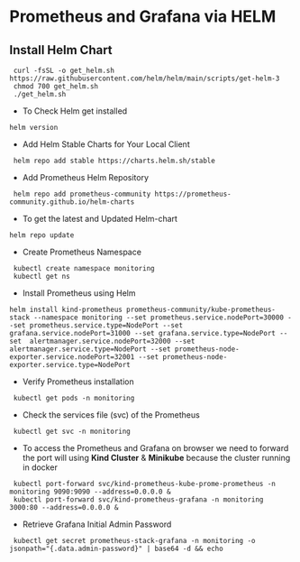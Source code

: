 # Prometheus and Grafana via HELM
## Install Helm Chart
 ```
  curl -fsSL -o get_helm.sh https://raw.githubusercontent.com/helm/helm/main/scripts/get-helm-3
  chmod 700 get_helm.sh
  ./get_helm.sh
 ```
- To Check Helm get installed
 ```
helm version
 ```
- Add Helm Stable Charts for Your Local Client
 ```
  helm repo add stable https://charts.helm.sh/stable
 ```

- Add Prometheus Helm Repository
 ```
  helm repo add prometheus-community https://prometheus-community.github.io/helm-charts
 ```

- To get the latest and Updated Helm-chart
```
helm repo update
```

- Create Prometheus Namespace
 ```
  kubectl create namespace monitoring
  kubectl get ns
 ```

- Install Prometheus using Helm
 ```
 helm install kind-prometheus prometheus-community/kube-prometheus-stack --namespace monitoring --set prometheus.service.nodePort=30000 --set prometheus.service.type=NodePort --set grafana.service.nodePort=31000 --set grafana.service.type=NodePort --set  alertmanager.service.nodePort=32000 --set alertmanager.service.type=NodePort --set prometheus-node-exporter.service.nodePort=32001 --set prometheus-node-exporter.service.type=NodePort
 ```

- Verify Prometheus installation
 ```
  kubectl get pods -n monitoring
 ```

- Check the services file (svc) of the Prometheus
 ```
  kubectl get svc -n monitoring
 ```

- To access the Prometheus and Grafana on browser we need to forward the port will using **Kind Cluster** & **Minikube** because the cluster running in docker
```
 kubectl port-forward svc/kind-prometheus-kube-prome-prometheus -n monitoring 9090:9090 --address=0.0.0.0 &
 kubectl port-forward svc/kind-prometheus-grafana -n monitoring 3000:80 --address=0.0.0.0 &
```
 - Retrieve Grafana Initial Admin Password
 ```
  kubectl get secret prometheus-stack-grafana -n monitoring -o jsonpath="{.data.admin-password}" | base64 -d && echo 
 ```
